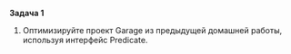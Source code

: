 **Задача 1**

1. Оптимизируйте проект Garage из предыдущей домашней работы, используя интерфейс Predicate<T>.